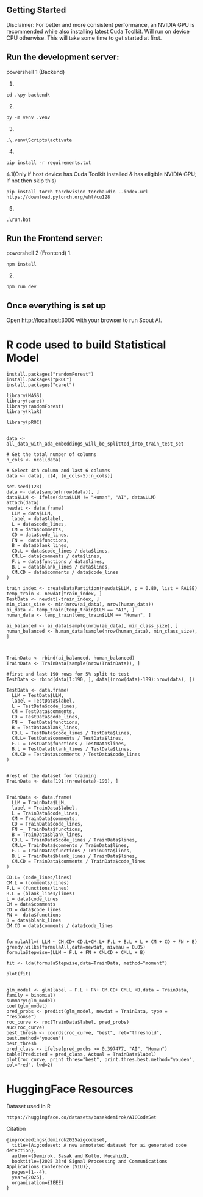 ## Getting Started

Disclaimer: For better and more consistent performance, an NVIDIA GPU is recommended while also installing latest Cuda Toolkit.
Will run on device CPU otherwise.
This will take some time to get started at first.

## Run the development server:


powershell 1 (Backend)

1.
```
cd .\py-backend\
```

2.
```
py -m venv .venv
```

3.
```
.\.venv\Scripts\activate
```

4.
```
pip install -r requirements.txt
```

4.1(Only if host device has Cuda Toolkit installed & has eligible NVIDIA GPU; If not then skip this)
```
pip install torch torchvision torchaudio --index-url https://download.pytorch.org/whl/cu128
```

5.
```
.\run.bat
```

## Run the Frontend server:


powershell 2 (Frontend)
1.
```
npm install
```

2.
```
npm run dev
```

## Once everything is set up

Open [http://localhost:3000](http://localhost:3000) with your browser to run Scout AI.

# R code used to build Statistical Model

```
install.packages("randomForest")
install.packages("pROC")
install.packages("caret")

library(MASS)
library(caret)
library(randomForest)
library(klaR)

library(pROC)


data <- all_data_with_ada_embeddings_will_be_splitted_into_train_test_set

# Get the total number of columns
n_cols <- ncol(data)

# Select 4th column and last 6 columns
data <- data[, c(4, (n_cols-5):n_cols)]

set.seed(123)
data <- data[sample(nrow(data)), ]
data$LLM <- ifelse(data$LLM != "Human", "AI", data$LLM)
attach(data)
newdat <- data.frame(
  LLM = data$LLM,
  label = data$label,
  L = data$code_lines,
  CM = data$comments,
  CD = data$code_lines,
  FN =  data$functions,
  B = data$blank_lines,
  CD.L = data$code_lines / data$lines,
  CM.L= data$comments / data$lines,
  F.L = data$functions / data$lines,
  B.L = data$blank_lines / data$lines,
  CM.CD = data$comments / data$code_lines
)

train_index <- createDataPartition(newdat$LLM, p = 0.80, list = FALSE)
temp_train <- newdat[train_index, ]
TestData <- newdat[-train_index, ]
min_class_size <- min(nrow(ai_data), nrow(human_data))
ai_data <- temp_train[temp_train$LLM == "AI", ]
human_data <- temp_train[temp_train$LLM == "Human", ]

ai_balanced <- ai_data[sample(nrow(ai_data), min_class_size), ]
human_balanced <- human_data[sample(nrow(human_data), min_class_size), ]



TrainData <- rbind(ai_balanced, human_balanced)
TrainData <- TrainData[sample(nrow(TrainData)), ]

#first and last 190 rows for 5% split to test
TestData <- rbind(data[1:190, ], data[(nrow(data)-189):nrow(data), ])

TestData <- data.frame(
  LLM = TestData$LLM,
  label = TestData$label,
  L = TestData$code_lines,
  CM = TestData$comments,
  CD = TestData$code_lines,
  FN =  TestData$functions,
  B = TestData$blank_lines,
  CD.L = TestData$code_lines / TestData$lines,
  CM.L= TestData$comments / TestData$lines,
  F.L = TestData$functions / TestData$lines,
  B.L = TestData$blank_lines / TestData$lines,
  CM.CD = TestData$comments / TestData$code_lines
)


#rest of the dataset for training
TrainData <- data[191:(nrow(data)-190), ]


TrainData <- data.frame(
  LLM = TrainData$LLM,
  label = TrainData$label,
  L = TrainData$code_lines,
  CM = TrainData$comments,
  CD = TrainData$code_lines,
  FN =  TrainData$functions,
  B = TrainData$blank_lines,
  CD.L = TrainData$code_lines / TrainData$lines,
  CM.L= TrainData$comments / TrainData$lines,
  F.L = TrainData$functions / TrainData$lines,
  B.L = TrainData$blank_lines / TrainData$lines,
  CM.CD = TrainData$comments / TrainData$code_lines
)

CD.L= (code_lines/lines)
CM.L = (comments/lines)
F.L = (functions/lines)
B.L = (blank_lines/lines)
L = data$code_lines
CM = data$comments
CD = data$code_lines
FN =  data$functions
B = data$blank_lines
CM.CD = data$comments / data$code_lines


formulaAll=( LLM ~ CM.CD+ CD.L+CM.L+ F.L + B.L + L + CM + CD + FN + B)
greedy.wilks(formulaAll,data=newdat, niveau = 0.05) 
formulaStepwise=(LLM ~ F.L + FN + CM.CD + CM.L + B)

fit <- lda(formulaStepwise,data=TrainData, method="moment")

plot(fit)


glm_model <- glm(label ~ F.L + FN+ CM.CD+ CM.L +B,data = TrainData, family = binomial)
summary(glm_model)
coef(glm_model)
pred_probs <- predict(glm_model, newdat = TrainData, type = "response")
roc_curve <- roc(TrainData$label, pred_probs)
auc(roc_curve)
best_thresh <- coords(roc_curve, "best", ret="threshold", best.method="youden")
best_thresh
pred_class <- ifelse(pred_probs >= 0.397477, "AI", "Human")
table(Predicted = pred_class, Actual = TrainData$label)
plot(roc_curve, print.thres="best", print.thres.best.method="youden", col="red", lwd=2)
```

# HuggingFace Resources

Dataset used in R
```
https://huggingface.co/datasets/basakdemirok/AIGCodeSet
```

Citation
```
@inproceedings{demirok2025aigcodeset,
  title={Aigcodeset: A new annotated dataset for ai generated code detection},
  author={Demirok, Basak and Kutlu, Mucahid},
  booktitle={2025 33rd Signal Processing and Communications Applications Conference (SIU)},
  pages={1--4},
  year={2025},
  organization={IEEE}
}
```
